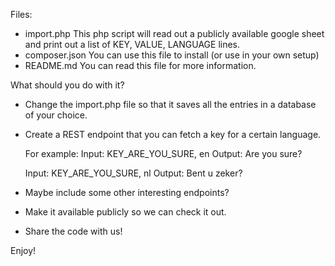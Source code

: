 Files:
 - import.php
	This php script will read out a publicly available google sheet and print out a list of 
		KEY, VALUE, LANGUAGE
	lines.
 - composer.json 
	You can use this file to install (or use in your own setup)
 - README.md
	You can read this file for more information. 

What should you do with it?
 - Change the import.php file so that it saves all the entries in a database of your choice.
 - Create a REST endpoint that you can fetch a key for a certain language.

     For example:
     Input: KEY_ARE_YOU_SURE, en
     Output: Are you sure?
	
     Input: KEY_ARE_YOU_SURE, nl
     Output: Bent u zeker?

 - Maybe include some other interesting endpoints? 
 - Make it available publicly so we can check it out.
 - Share the code with us! 

Enjoy!
